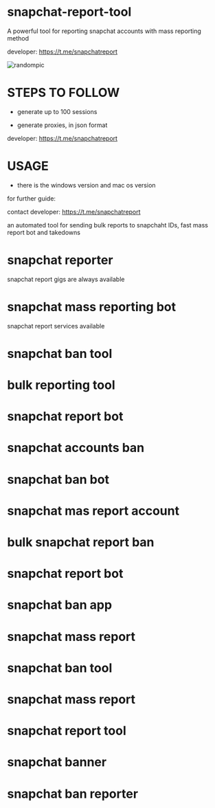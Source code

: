 # snapchat-report-tool
A powerful tool for reporting snapchat accounts with mass reporting method

developer:  https://t.me/snapchatreport

![randompic](https://github.com/user-attachments/assets/a67ab1db-8810-4ccf-ac04-6739b37c6a97)

# STEPS TO FOLLOW
- generate up to 100 sessions

- generate proxies, in json format

developer:  https://t.me/snapchatreport

# USAGE
- there is the windows version and mac os version

for further guide:

contact developer:  https://t.me/snapchatreport

an automated tool for sending bulk reports to snapchaht IDs, fast mass report bot and takedowns

# snapchat reporter
snapchat report gigs are always available
# snapchat mass reporting bot
snapchat report services available
# snapchat ban tool
# bulk reporting tool
# snapchat report bot
# snapchat accounts ban
# snapchat ban bot
# snapchat mas report account
# bulk snapchat report ban
# snapchat report bot
# snapchat ban app
# snapchat mass report
# snapchat ban tool
# snapchat mass report
# snapchat report tool
# snapchat banner
# snapchat ban reporter
